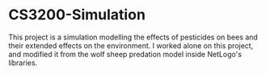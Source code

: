 # CS3200-Simulation

This project is a simulation modelling the effects of pesticides on bees and their extended effects on the environment. I worked
alone on this project, and modified it from the wolf sheep predation model inside NetLogo's libraries.

